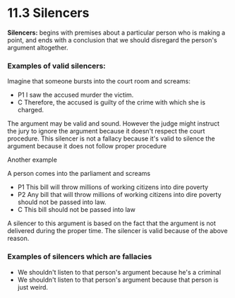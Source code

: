 # 11.3 Silencers

**Silencers:** begins with premises about a particular person who is making a point, and ends with a conclusion that we should disregard the person's argument altogether.

### Examples of valid silencers:

Imagine that someone bursts into the court room and screams:
- P1 I saw the accused murder the victim.
- C Therefore, the accused is guilty of the crime with which she is charged.

The argument may be valid and sound. However the judge might instruct the jury to ignore the argument because it doesn't respect the court procedure. This silencer is not a fallacy because it's valid to silence the argument because it does not follow proper procedure

Another example

A person comes into the parliament and screams
- P1 This bill will throw millions of working citizens into dire poverty
- P2 Any bill that will throw millions of working citizens into dire poverty should not be passed into law.
- C This bill should not be passed into law

A silencer to this argument is based on the fact that the argument is not delivered during the proper time. The silencer is valid because of the above reason.

### Examples of silencers which are fallacies
- We shouldn't listen to that person's argument because he's a criminal
- We shouldn't listen to that person's argument because that person is just weird.
